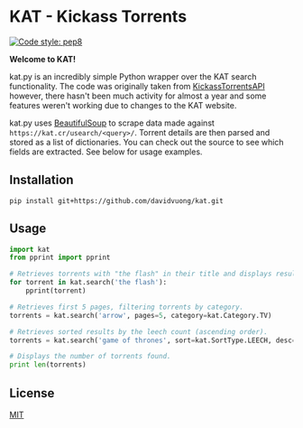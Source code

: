 # KAT - Kickass Torrents

[![Code style: pep8](https://img.shields.io/badge/code%20style-pep8-yellow.svg?style=flat-square)](https://www.python.org/dev/peps/pep-0008/)

**Welcome to KAT!**

kat.py is an incredibly simple Python wrapper over the KAT search functionality. The code was originally taken from [KickassTorrentsAPI](https://github.com/stephan-mclean/KickassTorrentsAPI) however, there hasn't been much activity for almost a year and some features weren't working due to changes to the KAT website.

kat.py uses [BeautifulSoup](https://www.crummy.com/software/BeautifulSoup/) to scrape data made against `https://kat.cr/usearch/<query>/`. Torrent details are then parsed and stored as a list of dictionaries. You can check out the source to see which fields are extracted. See below for usage examples.

## Installation

```
pip install git+https://github.com/davidvuong/kat.git
```

## Usage

```python
import kat
from pprint import pprint

# Retrieves torrents with "the flash" in their title and displays results.
for torrent in kat.search('the flash'):
    pprint(torrent)

# Retrieves first 5 pages, filtering torrents by category.
torrents = kat.search('arrow', pages=5, category=kat.Category.TV)

# Retrieves sorted results by the leech count (ascending order).
torrents = kat.search('game of thrones', sort=kat.SortType.LEECH, desc=False)

# Displays the number of torrents found.
print len(torrents)
```

## License

[MIT](LICENSE.md)
